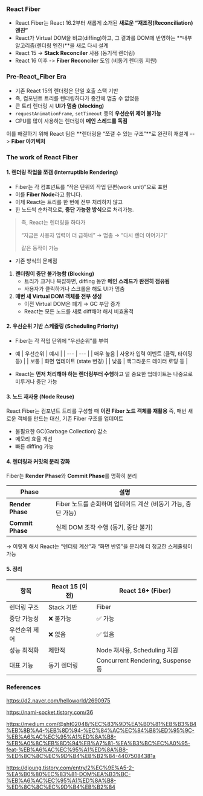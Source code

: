 ### React Fiber

- React Fiber는 React 16.2부터 새롭게 소개된 **새로운 “재조정(Reconciliation) 엔진”**
- React가 Virtual DOM을 비교(diffing)하고, 그 결과를 DOM에 반영하는 **내부 알고리즘(렌더링 엔진)**을 새로 다시 설계
- React 15 -> **Stack Reconciler** 사용 (동기적 렌더링)
- React 16 이후 -> **Fiber Reconciler** 도입 (비동기 렌더링 지원)

### Pre-React_Fiber Era

- 기존 React 15의 렌더링은 단일 호출 스택 기반
- 즉, 컴포넌트 트리를 렌더링하다가 중간에 멈출 수 없었음
- 큰 트리 렌더링 시 **UI가 멈춤 (blocking)**
- `requestAnimationFrame`, `setTimeout` 등의 **우선순위 제어 불가능**
- CPU를 많이 사용하는 렌더링이 **메인 스레드를 독점**

이를 해결하기 위해 React 팀은 **렌더링을 “쪼갤 수 있는 구조”**로 완전히 재설계 --> **Fiber 아키텍처**

### The work of React Fiber

#### 1. 렌더링 작업을 쪼갬 (Interruptible Rendering)

- Fiber는 각 컴포넌트를 “작은 단위의 작업 단편(work unit)”으로 표현
- 이를 **Fiber Node**라고 합니다.
- 이제 React는 트리를 한 번에 전부 처리하지 않고
- 한 노드씩 순차적으로, **중단 가능한 방식**으로 처리가능.

> 즉, React는 렌더링을 하다가
>
> “지금은 사용자 입력이 더 급하네” → 멈춤 → “다시 렌더 이어가기”
>
> 같은 동작이 가능

- 기존 방식의 문제점

1. **렌더링이 중단 불가능함 (Blocking)**
   - 트리가 크거나 복잡하면, diffing 동안 **메인 스레드가 완전히 점유됨**
   - 사용자가 클릭하거나 스크롤을 해도 UI가 멈춤
2. **매번 새 Virtual DOM 객체를 전부 생성**
   - 이전 Virtual DOM은 폐기 → GC 부담 증가
   - React는 모든 노드를 새로 diff해야 해서 비효율적

#### 2. 우선순위 기반 스케줄링 (Scheduling Priority)

- Fiber는 각 작업 단위에 “우선순위”를 부여
- 예
  | 우선순위 | 예시 |
  | --- | --- |
  | 매우 높음 | 사용자 입력 이벤트 (클릭, 타이핑 등) |
  | 보통 | 화면 업데이트 (state 변경) |
  | 낮음 | 백그라운드 데이터 로딩 등 |

- React는 **먼저 처리해야 하는 렌더링부터 수행**하고 덜 중요한 업데이트는 나중으로 미루거나 중단 가능

#### 3. 노드 재사용 (Node Reuse)

React Fiber는 컴포넌트 트리를 구성할 때 **이전 Fiber 노드 객체를 재활용**
즉, 매번 새로운 객체를 만드는 대신, 기존 Fiber 구조를 업데이트

- 불필요한 GC(Garbage Collection) 감소
- 메모리 효율 개선
- 빠른 diffing 가능

#### 4. 렌더링과 커밋의 분리 강화

Fiber는 **Render Phase**와 **Commit Phase**를 명확히 분리

| Phase            | 설명                                                         |
| ---------------- | ------------------------------------------------------------ |
| **Render Phase** | Fiber 노드를 순회하며 업데이트 계산 (비동기 가능, 중단 가능) |
| **Commit Phase** | 실제 DOM 조작 수행 (동기, 중단 불가)                         |

→ 이렇게 해서 React는 “렌더링 계산”과 “화면 반영”을 분리해 더 정교한 스케줄링이 가능

#### 5. 정리

| 항목          | React 15 (이전) | React 16+ (Fiber)                 |
| ------------- | --------------- | --------------------------------- |
| 렌더링 구조   | Stack 기반      | Fiber                             |
| 중단 가능성   | ❌ 불가능       | ✅ 가능                           |
| 우선순위 제어 | ❌ 없음         | ✅ 있음                           |
| 성능 최적화   | 제한적          | Node 재사용, Scheduling 지원      |
| 대표 기능     | 동기 렌더링     | Concurrent Rendering, Suspense 등 |

### References

https://d2.naver.com/helloworld/2690975

https://nami-socket.tistory.com/36

https://medium.com/@sht02048/%EC%83%9D%EA%B0%81%EB%B3%B4%EB%8B%A4-%EB%8D%94-%EC%84%AC%EC%84%B8%ED%95%9C-%EB%A6%AC%EC%95%A1%ED%8A%B8-%EB%A0%8C%EB%8D%94%EB%A7%81-%EA%B3%BC%EC%A0%95-feat-%EB%A6%AC%EC%95%A1%ED%8A%B8-%ED%8C%8C%EC%9D%B4%EB%B2%84-44075084381a

https://djoung.tistory.com/entry/2%EC%9E%A5-2-%EA%B0%80%EC%83%81-DOM%EA%B3%BC-%EB%A6%AC%EC%95%A1%ED%8A%B8-%ED%8C%8C%EC%9D%B4%EB%B2%84
